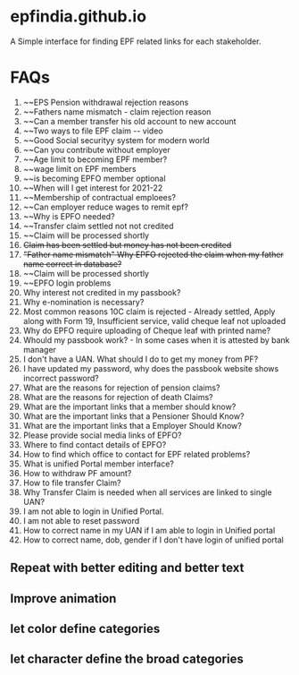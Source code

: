 # epfindia.github.io
A Simple interface for finding EPF related links for each stakeholder.

# FAQs
1. ~~EPS Pension withdrawal rejection reasons
2. ~~Fathers name mismatch - claim rejection reason
3. ~~Can a member transfer his old account to new account
4. ~~Two ways to file EPF claim -- video
5. ~~Good Social securityy system for modern world
6. ~~Can you contribute without employer
7. ~~Age limit to becoming EPF member?
8. ~~wage limit on EPF members
9. ~~is becoming EPFO member optional
10. ~~When will I get interest for 2021-22
11. ~~Membership of contractual emploees?
12. ~~Can employer reduce wages to remit epf?
13. ~~Why is EPFO needed?
14. ~~Transfer claim settled not not credited
15. ~~Claim will be processed shortly
16. ~~Claim has been settled but money has not been credited~~
17. ~~"Father name mismatch" Why EPFO rejected the claim when my father name correct in database?~~
18. ~~Claim will be processed shortly
19. ~~EPFO login problems
20. Why interest not credited in my passbook?
21. Why e-nomination is necessary?
22. Most common reasons 10C claim is rejected - Already settled, Apply along with Form 19, Insufficient service, valid cheque leaf not uploaded
23. Why do EPFO require uploading of Cheque leaf with printed name?
24. Whould my passbook work? - In some cases when it is attested by bank manager
25. I don't have a UAN. What should I do to get my money from PF?
26. I have updated my password, why does the passbook website shows incorrect password?
27. What are the reasons for rejection of pension claims?
28. What are the reasons for rejection of death Claims?
29. What are the important links that a member should know?
30. What are the important links that a Pensioner Should Know?
31. What are the important links that a Employer Should Know?
32. Please provide social media links of EPFO?
33. Where to find contact details of EPFO?
34. How to find which office to contact for EPF related problems?
35. What is unified Portal member interface?
36. How to withdraw PF amount?
37. How to file transfer Claim?
38. Why Transfer Claim is needed when all services are linked to single UAN?
39. I am not able to login in Unified Portal.
40. I am not able to reset password
41. How to correct name in my UAN if I am able to login in Unified portal
42. How to correct name, dob, gender if I don't have login of unified portal

## Repeat with better editing and better text
## Improve animation
## let color define categories
## let character define the broad categories
